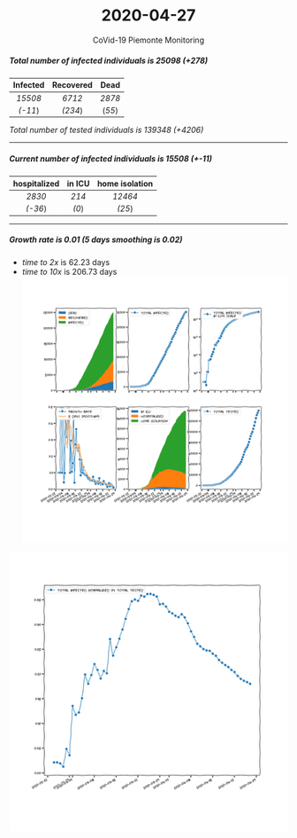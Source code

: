 <div align='center'>

# 2020-04-27
CoVid-19 Piemonte Monitoring
</div>

##### Total number of infected individuals is 25098 (+278)
Infected | Recovered | Dead
:---: | :---: | :---:
*15508* | *6712* | *2878*
*(-11*) | *(234*) | (*55*)

*Total number of tested individuals is 139348 (+4206)*
***
##### Current number of infected individuals is 15508 (+-11)
hospitalized | in ICU | home isolation
:---: | :---: | :---:
*2830* |*214* |*12464*
*(-36*) |*(0*) |*(25*)
***
##### Growth rate is 0.01 (5 days smoothing is 0.02)
- *time to 2x* is 62.23 days
- *time to 10x* is 206.73 days
![stats][stats]

![infected_normalized][infected_normalized]

[stats]: stats_Piemonte.png
[infected_normalized]: infected_normalized_Piemonte.png
